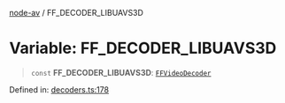 [node-av](../globals.md) / FF\_DECODER\_LIBUAVS3D

# Variable: FF\_DECODER\_LIBUAVS3D

> `const` **FF\_DECODER\_LIBUAVS3D**: [`FFVideoDecoder`](../type-aliases/FFVideoDecoder.md)

Defined in: [decoders.ts:178](https://github.com/seydx/av/blob/f8631fc881b394300b1479f511d55cf1c370a87f/src/constants/decoders.ts#L178)
